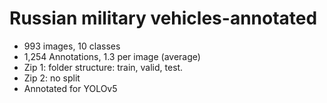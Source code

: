 # Russian military vehicles-annotated

- 993 images, 10 classes
- 1,254 Annotations, 1.3 per image (average)
- Zip 1: folder structure: train, valid, test.
- Zip 2: no split
- Annotated for YOLOv5